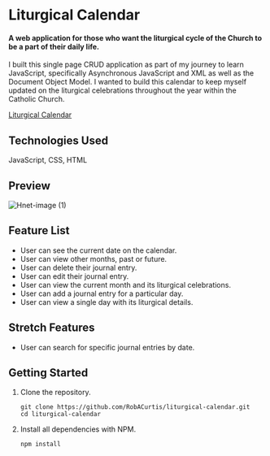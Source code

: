 # Liturgical Calendar

#### A web application for those who want the liturgical cycle of the Church to be a part of their daily life. 

I built this single page CRUD application as part of my journey to learn JavaScript, specifically Asynchronous JavaScript and XML as well as the Document Object Model. I wanted to build this calendar to keep myself updated on the liturgical celebrations throughout the year within the Catholic Church.


[Liturgical Calendar](https://robacurtis.github.io/liturgical-calendar/)

## Technologies Used
  JavaScript, CSS, HTML 
  
  ## Preview


![Hnet-image (1)](https://user-images.githubusercontent.com/96838616/174200398-b6ed8a21-936f-4d88-92bd-0af91f7c4648.gif)


  
 ## Feature List
 
  - User can see the current date on the calendar.
  - User can view other months, past or future.
  - User can delete their journal entry.
  - User can edit their journal entry.
  - User can view the current month and its liturgical celebrations.
  - User can add a journal entry for a particular day.
  - User can view a single day with its liturgical details.

## Stretch Features 
  - User can search for specific journal entries by date. 

## Getting Started 

1. Clone the repository.

    ```shell
    git clone https://github.com/RobACurtis/liturgical-calendar.git
    cd liturgical-calendar
    ```

1. Install all dependencies with NPM.

    ```shell
    npm install
    ```
